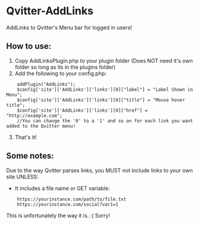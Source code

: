 # Qvitter-AddLinks
AddLinks to Qvitter's Menu bar for logged in users!

## How to use:

1. Copy AddLinksPlugin.php to your plugin folder (Does NOT need it's own folder so long as its in the plugins folder)
2. Add the following to your config.php:

```
    addPlugin("AddLinks");
    $config['site']['AddLinks']['links'][0]["label"] = "Label Shown in Menu";
    $config['site']['AddLinks']['links'][0]["title"] = "Mouse hover title";
    $config['site']['AddLinks']['links'][0]["href"] = "http://example.com";
    //You can change the '0' to a '1' and so on for each link you want added to the Qvitter menu!
```  
3. That's it!

## Some notes: 
Due to the way Qvitter parses links, you MUST not include links to your own site UNLESS:
- It includes a file name or GET variable:

```
    https://yourinstance.com/path/to/file.txt
    https://yourinstance.com/social?var1=1
```

This is unfortunately the way it is. :( Sorry!
